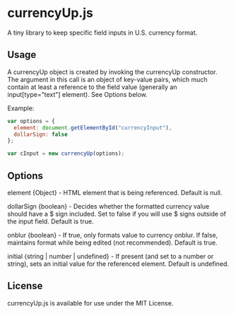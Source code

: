 # currencyUp.js

A tiny library to keep specific field inputs in U.S. currency format.

## Usage

A currencyUp object is created by invoking the currencyUp constructor. The argument in this call is an object of key-value pairs, which much contain at least a reference to the field value (generally an input[type="text"] element). See Options below.

Example:

```javascript
var options = {
  element: document.getElementById("currencyInput"),
  dollarSign: false
};

var cInput = new currencyUp(options);
```

## Options

element {Object} - HTML element that is being referenced. Default is null.

dollarSign {boolean} - Decides whether the formatted currency value should have a $ sign included. Set to false if you will use $ signs outside of the input field. Default is true.

onblur {boolean} - If true, only formats value to currency onblur. If false, maintains format while being edited (not recommended). Default is true.

initial {string | number | undefined} - If present (and set to a number or string), sets an initial value for the referenced element. Default is undefined.

## License

currencyUp.js is available for use under the MIT License.
